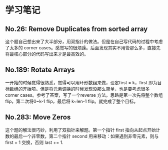 # 学习笔记

## No.26: Remove Duplicates from sorted array

这个题自己想出来了大半部分，用双指针的做法。但是在自己写代码的过程中考虑了太多的 corner cases。感觉写的很烦躁。后面发现其实不用管那么多，直接先将最核心部分的代码写出来才是最高效的。

## No.189: Rotate Arrays
一开始的时候觉得很熟悉，觉得可以用环形数组来做，设定first = k，first 即为目标数组的开始项。但是将元素调换的时候发现没那么简单，也是要考虑很多corner cases。参考了答案，写了一个reverse 方法。思路是第一次先将整个数组flip，第二次将0~k-1 flip，最后将 k~len-1 flip。就完成了整个目标。

## No.283: Move Zeros
这个题的解法很巧妙，利用了双指针来解题。第一个指针 first 指向从起点开始计数的最后一个非零数，第二个指针 second 用来移动：如果遇到非零元素，则与 first + 1 交换，否则 last += 1.
